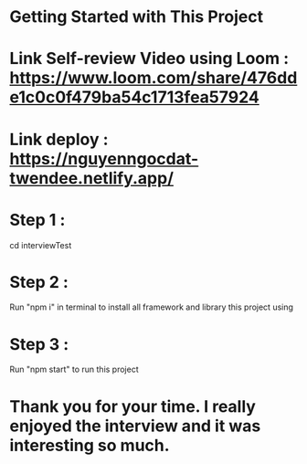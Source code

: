 
# Getting Started with This Project
# Link Self-review Video using Loom : https://www.loom.com/share/476dde1c0c0f479ba54c1713fea57924
# Link deploy : https://nguyenngocdat-twendee.netlify.app/

# Step 1 :
cd interviewTest 

# Step 2 :
Run "npm i" in terminal to install all framework and library this project using

# Step 3 :
Run "npm start" to run this project

# Thank you for your time. I really enjoyed the interview and it was interesting so much. 
